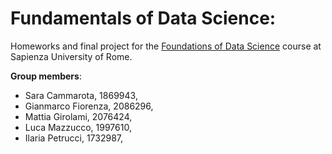 # Fundamentals of Data Science:

Homeworks and final project for the [Foundations of Data Science](https://sites.google.com/di.uniroma1.it/fds-2022-2023) course at Sapienza University of Rome.

**Group members**:

- Sara Cammarota, 1869943,
- Gianmarco Fiorenza, 2086296, 
- Mattia Girolami, 2076424, 
- Luca Mazzucco, 1997610, 
- Ilaria Petrucci, 1732987, 

